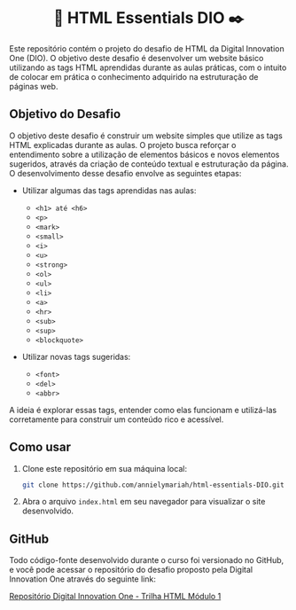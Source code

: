 <h1 align="center">📔 HTML Essentials DIO ✒️</h1>

Este repositório contém o projeto do desafio de HTML da Digital Innovation One (DIO). O objetivo deste desafio é desenvolver um website básico utilizando as tags HTML aprendidas durante as aulas práticas, com o intuito de colocar em prática o conhecimento adquirido na estruturação de páginas web.

## Objetivo do Desafio

O objetivo deste desafio é construir um website simples que utilize as tags HTML explicadas durante as aulas. O projeto busca reforçar o entendimento sobre a utilização de elementos básicos e novos elementos sugeridos, através da criação de conteúdo textual e estruturação da página. O desenvolvimento desse desafio envolve as seguintes etapas:

- Utilizar algumas das tags aprendidas nas aulas:
  - `<h1> até <h6>`
  - `<p>`
  - `<mark>`
  - `<small>`
  - `<i>`
  - `<u>`
  - `<strong>`
  - `<ol>`
  - `<ul>`
  - `<li>`
  - `<a>`
  - `<hr>`
  - `<sub>`
  - `<sup>`
  - `<blockquote>`

- Utilizar novas tags sugeridas:
  - `<font>`
  - `<del>`
  - `<abbr>`

A ideia é explorar essas tags, entender como elas funcionam e utilizá-las corretamente para construir um conteúdo rico e acessível.

## Como usar

1. Clone este repositório em sua máquina local:
   ```bash
   git clone https://github.com/annielymariah/html-essentials-DIO.git
   ```

2. Abra o arquivo `index.html` em seu navegador para visualizar o site desenvolvido.

## GitHub

Todo código-fonte desenvolvido durante o curso foi versionado no GitHub, e você pode acessar o repositório do desafio proposto pela Digital Innovation One através do seguinte link:

[Repositório Digital Innovation One - Trilha HTML Módulo 1](https://github.com/digitalinnovationone/trilha-html-modulo-1)
